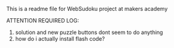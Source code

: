 This is a readme file for WebSudoku project at makers academy

ATTENTION REQUIRED LOG: 
1) solution and new puzzle buttons dont seem to do anything
2) how do i actually install flash code?